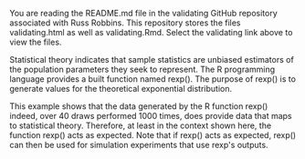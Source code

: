 You are reading the README.md file in the validating GitHub repository associated with Russ Robbins. This repository stores the files validating.html as well as validating.Rmd. Select the validating link above to view the files.

Statistical theory indicates that sample statistics are unbiased estimators of the population parameters they seek to represent. The R programming language provides a built function named rexp(). The purpose of rexp() is to generate values for the theoretical exponential distribution.

This example shows that the data generated by the R function rexp() indeed, over 40 draws performed 1000 times, does provide data that maps to statistical theory. Therefore, at least in the context shown here, the function rexp() acts as expected. Note that if rexp() acts as expected, rexp() can then be used for simulation experiments that use rexp's outputs.

 

